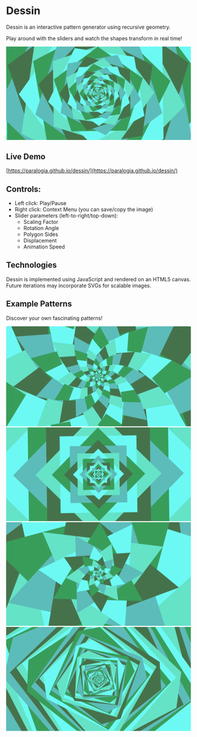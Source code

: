 # Dessin

Dessin is an interactive pattern generator using recursive geometry.

Play around with the sliders and watch the shapes transform in real time!

![example2](assets/images/dessin_big_2.png)

## Live Demo
[https://paralogia.github.io/dessin/](https://paralogia.github.io/dessin/)

## Controls:
* Left click: Play/Pause
* Right click: Context Menu (you can save/copy the image)
* Slider parameters (left-to-right/top-down):
  * Scaling Factor
  * Rotation Angle
  * Polygon Sides
  * Displacement
  * Animation Speed

## Technologies
Dessin is implemented using JavaScript and rendered on an HTML5 canvas. Future iterations may incorporate SVGs for scalable images.

## Example Patterns

Discover your own fascinating patterns!

![example4](assets/images/dessin_big_4.png)
![example1](assets/images/dessin_big_1.png)
![example3](assets/images/dessin_big_3.png)
![example5](assets/images/dessin_big_5.png)

